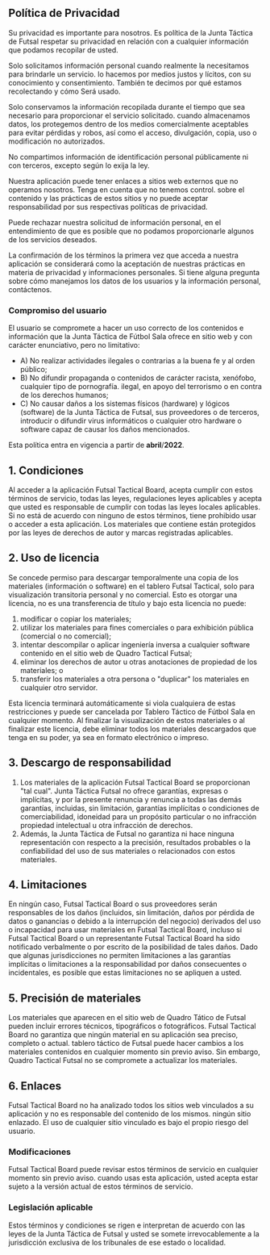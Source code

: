 <h2>Política de Privacidad</h2>
<p>Su privacidad es importante para nosotros. Es política de la Junta Táctica de Futsal respetar su privacidad en relación con
  a cualquier información que podamos recopilar de usted.</p>
<p>Solo solicitamos información personal cuando realmente la necesitamos para brindarle un servicio. lo hacemos por
    medios justos y lícitos, con su conocimiento y consentimiento. También te decimos por qué estamos recolectando y cómo
    Será usado. </p>
<p>Solo conservamos la información recopilada durante el tiempo que sea necesario para proporcionar el servicio solicitado. cuando almacenamos
    datos, los protegemos dentro de los medios comercialmente aceptables para evitar pérdidas y robos, así como el acceso,
    divulgación, copia, uso o modificación no autorizados.</p>
<p>No compartimos información de identificación personal públicamente ni con terceros, excepto según lo exija la ley.
</p>
<p>Nuestra aplicación puede tener enlaces a sitios web externos que no operamos nosotros. Tenga en cuenta que no tenemos control.
    sobre el contenido y las prácticas de estos sitios y no puede aceptar responsabilidad por sus respectivas políticas de privacidad</a>. </p>
<p>Puede rechazar nuestra solicitud de información personal, en el entendimiento de que es posible que no podamos proporcionarle
    algunos de los servicios deseados.</p>
<p>La confirmación de los términos la primera vez que acceda a nuestra aplicación se considerará como la aceptación de nuestras prácticas en materia de privacidad y
    informaciones personales. Si tiene alguna pregunta sobre cómo manejamos los datos de los usuarios y la información personal,
    contáctenos.</p>
<h3>Compromiso del usuario</h3>
<p>El usuario se compromete a hacer un uso correcto de los contenidos e información que la Junta Táctica de Fútbol Sala ofrece en
    sitio web y con carácter enunciativo, pero no limitativo:</p>
<ul>
    <li>A) No realizar actividades ilegales o contrarias a la buena fe y al orden público;</li>
    <li>B) No difundir propaganda o contenidos de carácter racista, xenófobo, cualquier tipo de pornografía.
        ilegal, en apoyo del terrorismo o en contra de los derechos humanos;</li>
    <li>C) No causar daños a los sistemas físicos (hardware) y lógicos (software) de la Junta Táctica de Futsal, sus
        proveedores o de terceros, introducir o difundir virus informáticos o cualquier otro
        hardware o software capaz de causar los daños mencionados.</li>
</ul>
<p>Esta política entra en vigencia a partir de <strong>abril</strong>/<strong>2022</strong>.</p>

<h2>1. Condiciones</h2>
<p>Al acceder a la aplicación Futsal Tactical Board, acepta cumplir con estos términos de servicio, todas las leyes, regulaciones
  leyes aplicables y acepta que usted es responsable de cumplir con todas las leyes locales aplicables. Si
    no está de acuerdo con ninguno de estos términos, tiene prohibido usar o acceder a esta aplicación. Los materiales que contiene
  están protegidos por las leyes de derechos de autor y marcas registradas aplicables.</p>
<h2>2. Uso de licencia</h2>
<p>Se concede permiso para descargar temporalmente una copia de los materiales (información o software) en el tablero
    Futsal Tactical, solo para visualización transitoria personal y no comercial. Esto es otorgar una licencia,
    no es una transferencia de título y bajo esta licencia no puede: </p>
<ol>
    <li>modificar o copiar los materiales; </li>
    <li>utilizar los materiales para fines comerciales o para exhibición pública (comercial o no comercial);
    </li>
    <li>intentar descompilar o aplicar ingeniería inversa a cualquier software contenido en el sitio web de Quadro Tactical Futsal;
    </li>
    <li>eliminar los derechos de autor u otras anotaciones de propiedad de los materiales; o </li>
    <li>transferir los materiales a otra persona o "duplicar" los materiales en cualquier otro servidor.</li>
</ol>
<p>Esta licencia terminará automáticamente si viola cualquiera de estas restricciones y puede ser cancelada por
    Tablero Táctico de Fútbol Sala en cualquier momento. Al finalizar la visualización de estos materiales o al finalizar este
    licencia, debe eliminar todos los materiales descargados que tenga en su poder, ya sea en formato electrónico o impreso.</p>
<h2>3. Descargo de responsabilidad</h2>
<ol>
    <li>Los materiales de la aplicación Futsal Tactical Board se proporcionan "tal cual". Junta Táctica Futsal no ofrece
        garantías, expresas o implícitas, y por la presente renuncia y renuncia a todas las demás garantías, incluidas, sin
        limitación, garantías implícitas o condiciones de comerciabilidad, idoneidad para un propósito particular o no infracción
        propiedad intelectual u otra infracción de derechos. </li>
    <li>Además, la Junta Táctica de Futsal no garantiza ni hace ninguna representación con respecto a la precisión,
        resultados probables o la confiabilidad del uso de sus materiales o relacionados con
        estos materiales.</li>
</ol>
<h2>4. Limitaciones</h2>
<p>En ningún caso, Futsal Tactical Board o sus proveedores serán responsables de los daños (incluidos,
    sin limitación, daños por pérdida de datos o ganancias o debido a la interrupción del negocio) derivados del uso o
    incapacidad para usar materiales en Futsal Tactical Board, incluso si Futsal Tactical Board o un representante
    Futsal Tactical Board ha sido notificado verbalmente o por escrito de la posibilidad de tales daños.
    Dado que algunas jurisdicciones no permiten limitaciones a las garantías implícitas o limitaciones a la responsabilidad por
    daños consecuentes o incidentales, es posible que estas limitaciones no se apliquen a usted.</p>
<h2>5. Precisión de materiales</h2>
<p>Los materiales que aparecen en el sitio web de Quadro Tático de Futsal pueden incluir errores técnicos, tipográficos o fotográficos.
    Futsal Tactical Board no garantiza que ningún material en su aplicación sea preciso, completo o actual. tablero táctico
    de Futsal puede hacer cambios a los materiales contenidos en cualquier momento sin previo aviso. Sin embargo,
    Quadro Tactical Futsal no se compromete a actualizar los materiales.</p>
<h2>6. Enlaces</h2>
<p>Futsal Tactical Board no ha analizado todos los sitios web vinculados a su aplicación y no es responsable del contenido de los mismos.
    ningún sitio enlazado. El uso de
    cualquier sitio vinculado es bajo el propio riesgo del usuario.</p>
</p>
<h3>Modificaciones</h3>
<p>Futsal Tactical Board puede revisar estos términos de servicio en cualquier momento sin previo aviso. cuando usas
    esta aplicación, usted acepta estar sujeto a la versión actual de estos términos de servicio.</p>
<h3>Legislación aplicable</h3>
<p>Estos términos y condiciones se rigen e interpretan de acuerdo con las leyes de la Junta Táctica de Futsal y usted
    se somete irrevocablemente a la jurisdicción exclusiva de los tribunales de ese estado o localidad.</p>